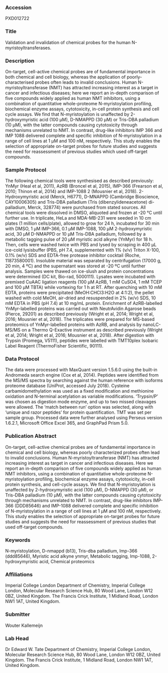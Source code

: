 ### Accession
PXD012722

### Title
Validation and invalidation of chemical probes for the human N-myristoyltransferases.

### Description
On-target, cell-active chemical probes are of fundamental importance in both chemical and cell biology, whereas the application of poorly-characterised probes often leads to invalid conclusions. Human N-myristoyltransferase (NMT) has attracted increasing interest as a target in cancer and infectious diseases; here we report an in-depth comparison of five compounds widely applied as human NMT inhibitors, using a combination of quantitative whole-proteome N-myristoylation profiling, biochemical enzyme assays, cytotoxicity, in-cell protein synthesis and cell cycle assays. We find that N-myristoylation is unaffected by 2-hydroxymyristic acid (100 μM), D-NMAPPD (30 μM) or Tris-DBA palladium (10 μM), with the latter compounds causing cytotoxicity through mechanisms unrelated to NMT. In contrast, drug-like inhibitors IMP 366 and IMP 1088 delivered complete and specific inhibition of N-myristoylation in a range of cell lines at 1 μM and 100 nM, respectively. This study enables the selection of appropriate on-target probes for future studies and suggests the need for reassessment of previous studies which used off-target compounds.

### Sample Protocol
The following chemical tools were synthesised as described previously: YnMyr (Heal et al, 2011), AzRB (Broncel et al, 2015), IMP-366 (Frearson et al, 2010; Thinon et al, 2014) and IMP-1088 2 (Mousnier et al, 2018). 2-Hydroxymyristic acid (Merck, H6771), D-MNAPPD (Cambridge Bioscience, CAY10006305) and Tris-DBA palladium (Tris (dibenzylideneacetone) di-palladium, Merck, 328774) were purchased from stated sources. All chemical tools were dissolved in DMSO, aliquoted and frozen at -20 °C until further use.  In triplicate, HeLa and MDA-MB-231 were seeded in 10 cm plates (1 million cells/plate), allowed to grow for 24 h, incubated for 30 min with DMSO, 1 μM IMP-366, 0.1 μM IMP-1088, 100 μM 2-hydroxymyristic acid, 30 μM D-NMAPPD or 10 μM Tris-DBA palladium, followed by a metabolic tagging pulse of 20 μM myristic acid alkyne (YnMyr) for 18 h. Then, cells were washed twice with PBS and lysed by scraping in 400 μL ice-cold lysisbuffer (PBS, pH 7.4, supplemented with 1% (v/v) Triton X-100, 0.1% (w/v) SDS and EDTA-free protease inhibitor cocktail (Roche, 11873580001). Insoluble material was separated by centrifugation (17000 g, 20 min, 4 ºC) and the supernatant was stored at -20 ºC until further analysis.  Samples were thawed on ice-slush and protein concentrations were determined (DC kit, Bio-rad, 5000111). Lysates were incubated with premixed CuAAC ligation reagents (100 μM AzRB, 1 mM CuSO4, 1 mM TCEP and 100 μM TBTA) while vortexing for 1 h at RT. After quenching with 10 mM EDTA, proteins were precipitated (MeOH:CHCl3:H2O at 4:1:2), the pellet washed with cold MeOH, air-dried and resuspended in 2% (w/v) SDS, 10 mM EDTA in PBS (pH 7.4) at 10 mg/mL protein. Enrichment of AzRB-labelled YnMyr-labelled proteins was carried out with NeutrAvidin Agarose beads (Pierce, 29201) as described previously (Wright et al, 2014; Wright et al, 2016; Mousnier et al, 2018).   The triplicates were prepared for MS-based proteomics of YnMyr-labelled proteins with AzRB, and analysis by nanoLC-MS/MS on a Thermo Q-Exactive instrument as described previously (Wright et al, 2014; Wright et al, 2016; Mousnier et al, 2018). After digestion with Trypsin (Promega, V5111), peptides were labelled with TMT10plex Isobaric Label Reagent (ThermoFisher Scientific, 90111).

### Data Protocol
The data were processed with MaxQuant version 1.5.6.0 using the built-in Andromeda search engine (Cox et al, 2014). Peptides were identified from the MS/MS spectra by searching against the human reference with isoforms proteome database (UniProt, accessed July 2018). Cysteine carbamidomethylation was used as a fixed modification and methionine oxidation and N-terminal acetylation as variable modifications. ‘Trypsin/P’ was chosen as digestion mode enzyme, and up to two missed cleavages were allowed. The ‘match between run’ option was selected, along with ‘unique and razor peptides’ for protein quantification. TMT was set per sample group. Processed data were further analysed using Perseus version 1.6.2.1, Microsoft Office Excel 365, and GraphPad Prism 5.0.

### Publication Abstract
On-target, cell-active chemical probes are of fundamental importance in chemical and cell biology, whereas poorly characterized probes often lead to invalid conclusions. Human N-myristoyltransferase (NMT) has attracted increasing interest as target in cancer and infectious diseases. Here we report an in-depth comparison of five compounds widely applied as human NMT inhibitors, using a combination of quantitative whole-proteome N-myristoylation profiling, biochemical enzyme assays, cytotoxicity, in-cell protein synthesis, and cell-cycle assays. We find that N-myristoylation is unaffected by 2-hydroxymyristic acid (100&#xa0;&#x3bc;M), D-NMAPPD (30&#xa0;&#x3bc;M), or Tris-DBA palladium (10&#xa0;&#x3bc;M), with the latter compounds causing cytotoxicity through mechanisms unrelated to NMT. In contrast, drug-like inhibitors IMP-366 (DDD85646) and IMP-1088 delivered complete and specific inhibition of N-myristoylation in a range of cell lines at 1&#xa0;&#x3bc;M and 100&#xa0;nM, respectively. This study&#xa0;enables the selection of appropriate on-target probes for future studies and suggests the need for reassessment of previous studies that used off-target compounds.

### Keywords
N-myristoylation, D-nmappd (b13), Tris-dba palladium, Imp-366 (ddd85646), Myristic acid alkyne ynmyr, Metabolic tagging, Imp-1088, 2-hydroxymyristic acid, Chemical proteomics

### Affiliations
Imperial College London
Department of Chemistry, Imperial College London, Molecular Research Science Hub, 80 Wood Lane, London W12 0BZ, United Kingdom.  The Francis Crick Institute, 1 Midland Road, London NW1 1AT, United Kingdom.

### Submitter
Wouter Kallemeijn

### Lab Head
Dr Edward W. Tate
Department of Chemistry, Imperial College London, Molecular Research Science Hub, 80 Wood Lane, London W12 0BZ, United Kingdom.  The Francis Crick Institute, 1 Midland Road, London NW1 1AT, United Kingdom.


